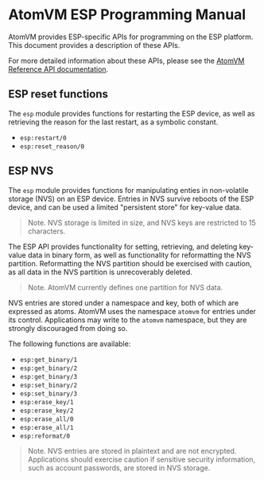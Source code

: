 # AtomVM ESP Programming Manual

AtomVM provides ESP-specific APIs for programming on the ESP platform.  This document provides a description of these APIs.

For more detailed information about these APIs, please see the [AtomVM Reference API documentation](ref/eavmlib/index.html).

## ESP reset functions

The `esp` module provides functions for restarting the ESP device, as well as retrieving the reason
for the last restart, as a symbolic constant.

* `esp:restart/0`
* `esp:reset_reason/0`

## ESP NVS

The `esp` module provides functions for manipulating enties in non-volatile storage (NVS) on an ESP device.  Entries in NVS survive reboots of the ESP device, and can be used a limited "persistent store" for key-value data.

> Note.  NVS storage is limited in size, and NVS keys are restricted to 15 characters.

The ESP API provides functionality for setting, retrieving, and deleting key-value data in binary form, as well as functionality for reformatting the NVS partition.  Reformatting the NVS partition should be exercised with caution, as all data in the NVS partition is unrecoverably deleted.

> Note. AtomVM currently defines one partition for NVS data.

NVS entries are stored under a namespace and key, both of which are expressed as atoms.  AtomVM uses the namespace `atomvm` for entries under its control.  Applications may write to the `atomvm` namespace, but they are strongly discouraged from doing so.

The following functions are available:

* `esp:get_binary/1`
* `esp:get_binary/2`
* `esp:get_binary/3`
* `esp:set_binary/2`
* `esp:set_binary/3`
* `esp:erase_key/1`
* `esp:erase_key/2`
* `esp:erase_all/0`
* `esp:erase_all/1`
* `esp:reformat/0`

> Note.  NVS entries are stored in plaintext and are not encrypted.  Applications should exercise caution if sensitive security information, such as account passwords, are stored in NVS storage.
